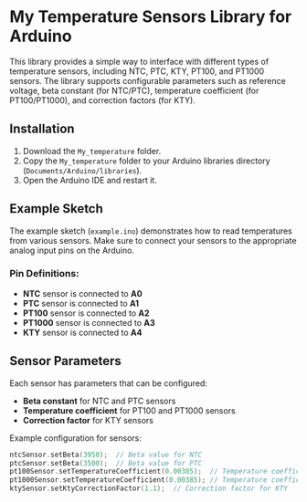 # My Temperature Sensors Library for Arduino

This library provides a simple way to interface with different types of temperature sensors, including NTC, PTC, KTY, PT100, and PT1000 sensors. The library supports configurable parameters such as reference voltage, beta constant (for NTC/PTC), temperature coefficient (for PT100/PT1000), and correction factors (for KTY).

## Installation

1. Download the `My_temperature` folder.
2. Copy the `My_temperature` folder to your Arduino libraries directory (`Documents/Arduino/libraries`).
3. Open the Arduino IDE and restart it.

## Example Sketch

The example sketch (`example.ino`) demonstrates how to read temperatures from various sensors. Make sure to connect your sensors to the appropriate analog input pins on the Arduino.

### Pin Definitions:

- **NTC** sensor is connected to **A0**
- **PTC** sensor is connected to **A1**
- **PT100** sensor is connected to **A2**
- **PT1000** sensor is connected to **A3**
- **KTY** sensor is connected to **A4**

## Sensor Parameters

Each sensor has parameters that can be configured:
- **Beta constant** for NTC and PTC sensors
- **Temperature coefficient** for PT100 and PT1000 sensors
- **Correction factor** for KTY sensors

Example configuration for sensors:

```cpp
ntcSensor.setBeta(3950);  // Beta value for NTC
ptcSensor.setBeta(3500);  // Beta value for PTC
pt100Sensor.setTemperatureCoefficient(0.00385);  // Temperature coefficient for PT100
pt1000Sensor.setTemperatureCoefficient(0.00385); // Temperature coefficient for PT1000
ktySensor.setKtyCorrectionFactor(1.1);  // Correction factor for KTY
